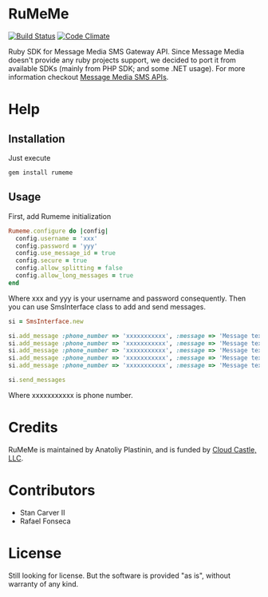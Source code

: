 RuMeMe
======

[![Build Status](https://travis-ci.org/antlypls/rumeme.png?branch=master)](https://travis-ci.org/antlypls/rumeme)
[![Code Climate](https://codeclimate.com/github/antlypls/rumeme.png)](https://codeclimate.com/github/antlypls/rumeme)

Ruby SDK for Message Media SMS Gateway API.
Since Message Media doesn't provide any ruby projects support, we decided to port it from available SDKs (mainly from PHP SDK; and some .NET usage).
For more information checkout [Message Media SMS APIs](http://www.message-media.com/sms-gateway.html).

Help
====

Installation
------------

Just execute

    gem install rumeme

Usage
-----

First, add Rumeme initialization

```ruby
Rumeme.configure do |config|
  config.username = 'xxx'
  config.password = 'yyy'
  config.use_message_id = true
  config.secure = true
  config.allow_splitting = false
  config.allow_long_messages = true
end
```

Where xxx and yyy is your username and password consequently.
Then you can use SmsInterface class to add and send messages.

```ruby
si = SmsInterface.new

si.add_message :phone_number => 'xxxxxxxxxxx', :message => 'Message text 1'
si.add_message :phone_number => 'xxxxxxxxxxx', :message => 'Message text 2'
si.add_message :phone_number => 'xxxxxxxxxxx', :message => 'Message text 3'
si.add_message :phone_number => 'xxxxxxxxxxx', :message => 'Message text 4'
si.add_message :phone_number => 'xxxxxxxxxxx', :message => 'Message text 5'

si.send_messages
```

Where xxxxxxxxxxx is phone number.

Credits
=======

RuMeMe is maintained by Anatoliy Plastinin, and is funded by [Cloud Castle, LLC](http://cloudcastlegroup.com/).

Contributors
============

* Stan Carver II
* Rafael Fonseca

License
=======

Still looking for license. But the software is provided "as is", without warranty of any kind.
